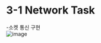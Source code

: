 # 3-1 Network Task
  
-소켓 통신 구현  
![image](https://user-images.githubusercontent.com/93725108/209472555-414272dc-4990-4b4d-904d-926883e17aa3.png)
